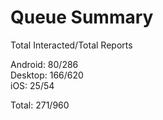 # Queue Summary

Total Interacted/Total Reports

Android: 80/286  
Desktop: 166/620  
iOS: 25/54

Total: 271/960
